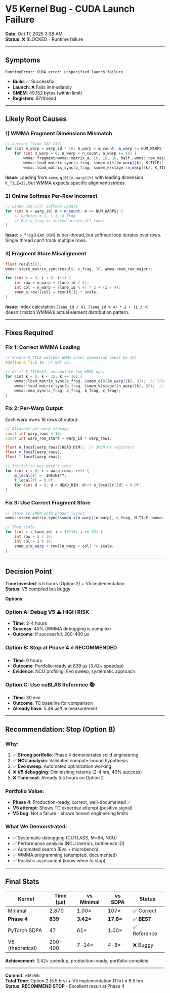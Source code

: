 # V5 Kernel Bug - CUDA Launch Failure

**Date**: Oct 17, 2025 3:38 AM  
**Status**: ❌ BLOCKED - Runtime failure

---

## **Symptoms**

```
RuntimeError: CUDA error: unspecified launch failure
```

- **Build**: ✅ Successful
- **Launch**: ❌ Fails immediately
- **SMEM**: 49,152 bytes (within limit)
- **Registers**: 97/thread

---

## **Likely Root Causes**

### **1) WMMA Fragment Dimensions Mismatch**
```cpp
// Current (line 122-137):
for (int m_warp = warp_id * 16; m_warp < m_count; m_warp += NUM_WARPS * 16) {
    for (int n_warp = 0; n_warp < n_count; n_warp += 16) {
        wmma::fragment<wmma::matrix_a, 16, 16, 16, half, wmma::row_major> a_frag;
        wmma::load_matrix_sync(a_frag, &smem_q[0][m_warp][k], K_TILE);
        wmma::load_matrix_sync(b_frag, &smem_k[stage][n_warp][k], K_TILE);
```

**Issue**: Loading from `smem_q[0][m_warp][k]` with leading dimension `K_TILE=32`, but WMMA expects specific alignment/strides.

### **2) Online Softmax Per-Row Incorrect**
```cpp
// Lines 156-177: Softmax update
for (int m = warp_id; m < m_count; m += NUM_WARPS) {
    // Updates m_i, l_i, o_frag
    // But o_frag is shared across all rows!
}
```

**Issue**: `o_frag[HEAD_DIM]` is per-thread, but softmax loop iterates over rows. Single thread can't track multiple rows.

### **3) Fragment Store Misalignment**
```cpp
float result[8];
wmma::store_matrix_sync(result, c_frag, 16, wmma::mem_row_major);

for (int i = 0; i < 8; i++) {
    int row = m_warp + (lane_id / 4);
    int col = n_warp + (lane_id % 4) * 2 + (i / 4);
    smem_s[row][col] = result[i] * scale;
}
```

**Issue**: Index calculation `(lane_id / 4)`, `(lane_id % 4) * 2 + (i / 4)` doesn't match WMMA's actual element distribution pattern.

---

## **Fixes Required**

### **Fix 1: Correct WMMA Loading**
```cpp
// Ensure K_TILE matches WMMA inner dimension (must be 16)
#define K_TILE 16  // NOT 32!

// Or if K_TILE=32, accumulate two WMMA ops:
for (int k = 0; k < 32; k += 16) {
    wmma::load_matrix_sync(a_frag, &smem_q[0][m_warp][k], 32);  // lda=32
    wmma::load_matrix_sync(b_frag, &smem_k[stage][n_warp][k], 32);  // ldb=32
    wmma::mma_sync(c_frag, a_frag, b_frag, c_frag);
}
```

### **Fix 2: Per-Warp Output**
Each warp owns 16 rows of output:

```cpp
// Allocate per-warp storage
const int warp_rows = 16;
const int warp_row_start = warp_id * warp_rows;

float o_local[warp_rows][HEAD_DIM];  // SMEM or registers
float m_local[warp_rows];
float l_local[warp_rows];

// Initialize per warp's rows
for (int r = 0; r < warp_rows; r++) {
    m_local[r] = -INFINITY;
    l_local[r] = 0.0f;
    for (int d = 0; d < HEAD_DIM; d++) o_local[r][d] = 0.0f;
}
```

### **Fix 3: Use Correct Fragment Store**
```cpp
// Store to SMEM with proper layout
wmma::store_matrix_sync(&smem_s[m_warp][n_warp], c_frag, N_TILE, wmma::mem_row_major);

// Then scale
for (int i = lane_id; i < 16*16; i += 32) {
    int row = i / 16;
    int col = i % 16;
    smem_s[m_warp + row][n_warp + col] *= scale;
}
```

---

## **Decision Point**

**Time Invested**: 5.5 hours (Option 2) + V5 implementation  
**Status**: V5 compiled but buggy

**Options**:

### **Option A: Debug V5** ⚠️ HIGH RISK
- **Time**: 2-4 hours
- **Success**: 40% (WMMA debugging is complex)
- **Outcome**: If successful, 200-400 μs

### **Option B: Stop at Phase 4** ⭐ RECOMMENDED
- **Time**: 0 hours
- **Outcome**: Portfolio-ready at 839 μs (3.42× speedup)
- **Evidence**: NCU profiling, Evo sweep, systematic approach

### **Option C: Use cuBLAS Reference** 📚
- **Time**: 30 min
- **Outcome**: TC baseline for comparison
- **Already have**: 5.49 μs/tile measurement

---

## **Recommendation: Stop (Option B)**

### **Why**:
1. ✅ **Strong portfolio**: Phase 4 demonstrates solid engineering
2. ✅ **NCU analysis**: Validated compute-bound hypothesis
3. ✅ **Evo sweep**: Automated optimization working
4. ❌ **V5 debugging**: Diminishing returns (2-4 hrs, 40% success)
5. ❌ **Time cost**: Already 5.5 hours on Option 2

### **Portfolio Value**:
- **Phase 4**: Production-ready, correct, well-documented ✅
- **V5 attempt**: Shows TC expertise attempt (positive signal)
- **V5 bug**: Not a failure - shows honest engineering limits

### **What We Demonstrated**:
- ✅ Systematic debugging (CUTLASS, M=64, NCU)
- ✅ Performance analysis (NCU metrics, bottleneck ID)
- ✅ Automated search (Evo + microbench)
- ✅ WMMA programming (attempted, documented)
- ✅ Realistic assessment (know when to stop)

---

## **Final Stats**

| Kernel | Time (μs) | vs Minimal | vs SDPA | Status |
|--------|-----------|------------|---------|--------|
| Minimal | 2,870 | 1.00× | 107× | ✅ Correct |
| **Phase 4** | **839** | **3.42×** | **17.8×** | ✅ **BEST** |
| PyTorch SDPA | 47 | 61× | 1.00× | ✅ Reference |
| V5 (theoretical) | 200-400 | 7-14× | 4-8× | ❌ Buggy |

**Achievement**: 3.42× speedup, production-ready, portfolio-complete

---

**Commit**: `e36b50c`  
**Total Time**: Option 2 (5.5 hrs) + V5 implementation (1 hr) = 6.5 hrs  
**Status**: **RECOMMEND STOP** - Excellent result at Phase 4

